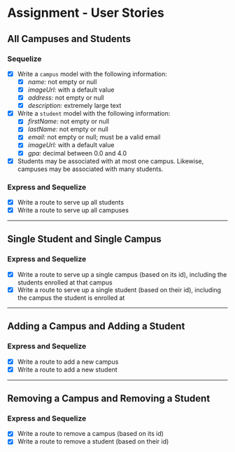 # Assignment - User Stories

## All Campuses and Students

### Sequelize
- [X] Write a `campus` model with the following information:
    - [X] *name:* not empty or null
    - [X] *imageUrl:* with a default value
    - [X] *address:* not empty or null
    - [X] *description:* extremely large text
- [X] Write a `student` model with the following information:
    - [X] *firstName:* not empty or null
    - [X] *lastName:* not empty or null
    - [X] *email:* not empty or null; must be a valid email
    - [X] *imageUrl:* with a default value
    - [X] *gpa:* decimal between 0.0 and 4.0
- [X] Students may be associated with at most one campus. Likewise, campuses may be associated with many students.

### Express and Sequelize
- [X] Write a route to serve up all students
- [X] Write a route to serve up all campuses

---

## Single Student and Single Campus

### Express and Sequelize
- [X] Write a route to serve up a single campus (based on its id), including the students enrolled at that campus
- [X] Write a route to serve up a single student (based on their id), including the campus the student is enrolled at

---

## Adding a Campus and Adding a Student

### Express and Sequelize
- [X] Write a route to add a new campus
- [X] Write a route to add a new student

---

## Removing a Campus and Removing a Student

### Express and Sequelize
- [X] Write a route to remove a campus (based on its id)
- [X] Write a route to remove a student (based on their id)
